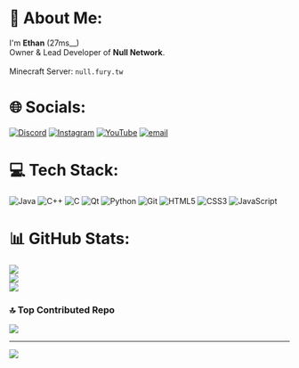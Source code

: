 # 🔰 About Me:
I'm **Ethan** (27ms__)
<br>Owner & Lead Developer of **Null Network**.<br>
<br>Minecraft Server: `null.fury.tw`<br>

# 🌐 Socials:
[![Discord](https://img.shields.io/badge/Discord-%237289DA.svg?logo=discord&logoColor=white)](http://discordapp.com/users/840394442275815455) [![Instagram](https://img.shields.io/badge/Instagram-%23E4405F.svg?logo=Instagram&logoColor=white)](https://instagram.com/ethan_tw_) [![YouTube](https://img.shields.io/badge/YouTube-%23FF0000.svg?logo=YouTube&logoColor=white)](https://www.youtube.com/channel/UCDiFgkr0I6uAgRlBBPnflNw) [![email](https://img.shields.io/badge/Email-D14836?logo=gmail&logoColor=white)](mailto:ssmoon0912@gmail.com) 

# 💻 Tech Stack:
![Java](https://img.shields.io/badge/java-%23ED8B00.svg?style=for-the-badge&logo=openjdk&logoColor=white) ![C++](https://img.shields.io/badge/c++-%2300599C.svg?style=for-the-badge&logo=c%2B%2B&logoColor=white) ![C](https://img.shields.io/badge/c-%2300599C.svg?style=for-the-badge&logo=c&logoColor=white) ![Qt](https://img.shields.io/badge/Qt-%23217346.svg?style=for-the-badge&logo=Qt&logoColor=white) ![Python](https://img.shields.io/badge/python-3670A0?style=for-the-badge&logo=python&logoColor=ffdd54) ![Git](https://img.shields.io/badge/git-%23F05033.svg?style=for-the-badge&logo=git&logoColor=white) ![HTML5](https://img.shields.io/badge/html5-%23E34F26.svg?style=for-the-badge&logo=html5&logoColor=white) ![CSS3](https://img.shields.io/badge/css3-%231572B6.svg?style=for-the-badge&logo=css3&logoColor=white) ![JavaScript](https://img.shields.io/badge/javascript-%23323330.svg?style=for-the-badge&logo=javascript&logoColor=%23F7DF1E) 
# 📊 GitHub Stats:
![](https://github-readme-stats.vercel.app/api?username=ethan8787&theme=github_dark&hide_border=false&include_all_commits=true&count_private=true)<br/>
![](https://nirzak-streak-stats.vercel.app/?user=ethan8787&theme=github_dark&hide_border=false)<br/>
![](https://github-readme-stats.vercel.app/api/top-langs/?username=ethan8787&theme=github_dark&hide_border=false&include_all_commits=true&count_private=true&layout=compact)

### 🔝 Top Contributed Repo
![](https://github-contributor-stats.vercel.app/api?username=ethan8787&limit=5&theme=github_dark&combine_all_yearly_contributions=true)

---
[![](https://visitcount.itsvg.in/api?id=ethan8787&icon=0&color=0)](https://visitcount.itsvg.in)

<!-- Proudly created with GPRM ( https://gprm.itsvg.in ) -->
